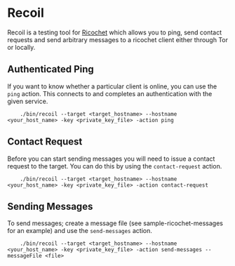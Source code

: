 # Recoil

Recoil is a testing tool for [Ricochet](https://ricochet.im) which allows you
to ping, send contact requests and send arbitrary messages to a ricochet client
either through Tor or locally.


## Authenticated Ping

If you want to know whether a particular client is online, you can use the 
`ping` action. This connects to and completes an authentication with the given 
service.

        ./bin/recoil --target <target_hostname> --hostname <your_host_name> -key <private_key_file> -action ping

## Contact Request

Before you can start sending messages you will need to issue a contact request 
to the target. You can do this by using the `contact-request` action.

        ./bin/recoil --target <target_hostname> --hostname <your_host_name> -key <private_key_file> -action contact-request

## Sending Messages

To send messages; create a message file (see sample-ricochet-messages for an 
example) and use the `send-messages` action.

        ./bin/recoil --target <target_hostname> --hostname <your_host_name> -key <private_key_file> -action send-messages --messageFile <file>

